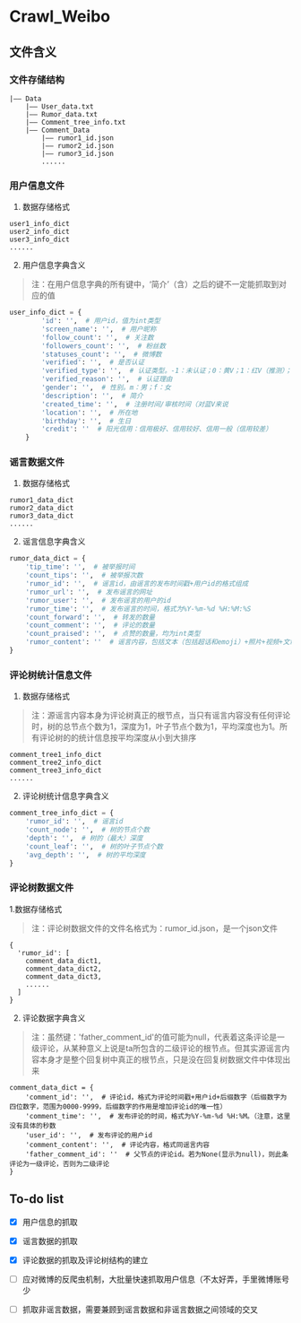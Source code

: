 # Crawl_Weibo
## 文件含义
### 文件存储结构
```
|—— Data
    |—— User_data.txt
    |—— Rumor_data.txt
    |—— Comment_tree_info.txt
    |—— Comment_Data
        |—— rumor1_id.json
        |—— rumor2_id.json
        |—— rumor3_id.json
        ......
```
### 用户信息文件
1. 数据存储格式
```
user1_info_dict
user2_info_dict
user3_info_dict
......

```
2. 用户信息字典含义
> 注：在用户信息字典的所有键中，‘简介’（含）之后的键不一定能抓取到对应的值
``` python
user_info_dict = {
        'id': '',  # 用户id，值为int类型
        'screen_name': '',  # 用户昵称
        'follow_count': '',  # 关注数
        'followers_count': '',  # 粉丝数
        'statuses_count': '',  # 微博数
        'verified': '',  # 是否认证
        'verified_type': '',  # 认证类型。-1：未认证；0：黄V；1：红V（推测）；2：蓝V
        'verified_reason': '',  # 认证理由
        'gender': '',  # 性别。m：男；f：女
        'description': '',  # 简介
        'created_time': '',  # 注册时间/审核时间（对蓝V来说
        'location': '',  # 所在地
        'birthday': '',  # 生日
        'credit': ''  # 阳光信用：信用极好、信用较好、信用一般（信用较差）
    }
```
### 谣言数据文件
1. 数据存储格式
```
rumor1_data_dict
rumor2_data_dict
rumor3_data_dict
......

```
2. 谣言信息字典含义
``` python
rumor_data_dict = {
    'tip_time': '',  # 被举报时间
    'count_tips': '',  # 被举报次数
    'rumor_id': '',  # 谣言id，由谣言的发布时间戳+用户id的格式组成
    'rumor_url': '',  # 发布谣言的网址
    'rumor_user': '',  # 发布谣言的用户的id
    'rumor_time': '',  # 发布谣言的时间，格式为%Y-%m-%d %H:%M:%S
    'count_forward': '',  # 转发的数量
    'count_comment': '',  # 评论的数量
    'count_praised': '',  # 点赞的数量，均为int类型
    'rumor_content': ''  # 谣言内容，包括文本（包括超话和emoji）+照片+视频+文章，除文本外均以链接形式保存
}
```
### 评论树统计信息文件
1. 数据存储格式
> 注：源谣言内容本身为评论树真正的根节点，当只有谣言内容没有任何评论时，树的总节点个数为1，深度为1，叶子节点个数为1，平均深度也为1。所有评论树的的统计信息按平均深度从小到大排序
```
comment_tree1_info_dict
comment_tree2_info_dict
comment_tree3_info_dict
......

```
2. 评论树统计信息字典含义
``` python
comment_tree_info_dict = {
    'rumor_id': '',  # 谣言id
    'count_node': '',  # 树的节点个数
    'depth': '',  # 树的（最大）深度
    'count_leaf': '',  # 树的叶子节点个数
    'avg_depth': '',  # 树的平均深度
}
```
### 评论树数据文件
1.数据存储格式
> 注：评论树数据文件的文件名格式为：rumor_id.json，是一个json文件
```
{
  'rumor_id': [
    comment_data_dict1,
    comment_data_dict2,
    comment_data_dict3,
    ......
  ]
}

```
2. 评论数据字典含义
> 注：虽然键：'father_comment_id'的值可能为null，代表着这条评论是一级评论，从某种意义上说是ta所包含的二级评论的根节点。但其实源谣言内容本身才是整个回复树中真正的根节点，只是没在回复树数据文件中体现出来
```
comment_data_dict = {
    'comment_id': '',  # 评论id，格式为评论时间戳+用户id+后缀数字（后缀数字为四位数字，范围为0000-9999，后缀数字的作用是增加评论id的唯一性）
    'comment_time': '',  # 发布评论的时间，格式为%Y-%m-%d %H:%M。（注意，这里没有具体的秒数
    'user_id': '',  # 发布评论的用户id
    'comment_content': '',  # 评论内容，格式同谣言内容
    'father_comment_id': ''  # 父节点的评论id。若为None(显示为null)，则此条评论为一级评论，否则为二级评论
}
```
## To-do list
- [x] 用户信息的抓取
- [x] 谣言数据的抓取
- [x] 评论数据的抓取及评论树结构的建立
- [ ] 应对微博的反爬虫机制，大批量快速抓取用户信息（不太好弄，手里微博账号少
- [ ] 抓取非谣言数据，需要兼顾到谣言数据和非谣言数据之间领域的交叉

